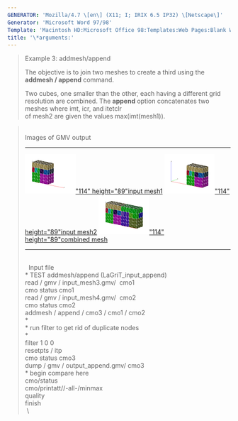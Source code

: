 ```yaml
---
GENERATOR: 'Mozilla/4.7 \[en\] (X11; I; IRIX 6.5 IP32) \[Netscape\]'
Generator: 'Microsoft Word 97/98'
Template: 'Macintosh HD:Microsoft Office 98:Templates:Web Pages:Blank Web Page'
title: '\*arguments:'
---
```


> Example 3: addmesh/append
>
> The objective is to join two meshes to create a third using the
> **addmesh / append** command.
>
> Two cubes, one smaller than the other, each having a different grid
> resolution are combined. The **append** option concatenates two meshes
> where imt, icr, and itetclr\
> of mesh2 are given the values max(imt(mesh1)).

>  \
> Images of GMV output
>   -------------------------------------------------------------------------------------------------------------------------------------------------------------------------------- ------------------------------------------------------------------------------------------------------------------------------------------------------------------------------
>   [![](image/addmesh_append/addmesh_append1_tn.gif)"114" height="89"](image/addmesh_append/addmesh_append1.gif)[input mesh1](image/addmesh_append/addmesh_append1.gif)     [![](image/addmesh_append/addmesh_append2_tn.gif)"114" height="89"](image/addmesh_append/addmesh_append2.gif)[input mesh2](image/addmesh_append/addmesh_append2.gif)
>   [![](image/addmesh_append/addmesh_append3_tn.gif)"114" height="89"](image/addmesh_append/addmesh_append3.gif)[combined mesh](image/addmesh_append/addmesh_append3.gif)   
>   -------------------------------------------------------------------------------------------------------------------------------------------------------------------------------- ------------------------------------------------------------------------------------------------------------------------------------------------------------------------------
>
> \
>  
> Input file\
> \* TEST addmesh/append (LaGriT\_input\_append)\
> read / gmv / input\_mesh3.gmv/  cmo1\
> cmo status cmo1\
> read / gmv / input\_mesh4.gmv/  cmo2\
> cmo status cmo2\
> addmesh / append / cmo3 / cmo1 / cmo2\
> \*\
> \* run filter to get rid of duplicate nodes\
> \*\
> filter 1 0 0\
> resetpts / itp\
> cmo status cmo3\
> dump / gmv / output\_append.gmv/ cmo3\
> \* begin compare here\
> cmo/status\
> cmo/printatt//-all-/minmax\
> quality\
> finish\
>  \
>
